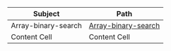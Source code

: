 




| Subject  | Path |
| ------------- | ------------- |
| Array-binary-search  | [Array-binary-search](./challenges/python/array_binary_search/README.md)  |
| Content Cell  | Content Cell  |